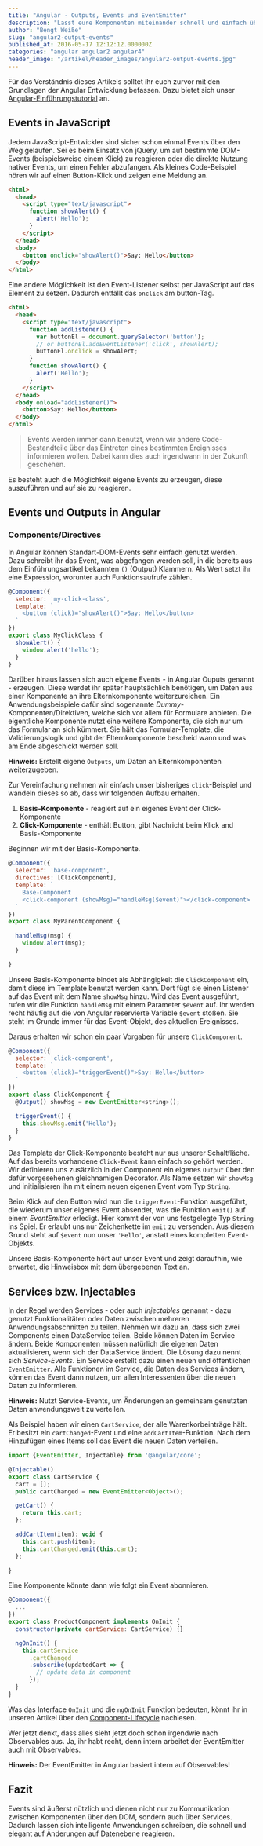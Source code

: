 ```yaml
---
title: "Angular - Outputs, Events und EventEmitter"
description: "Lasst eure Komponenten miteinander schnell und einfach über Events kommunizieren. Informiert Anwendungsteile über Änderungen an einem gemeinsamen Datenmodel über Service-Events."
author: "Bengt Weiße"
slug: "angular2-output-events"
published_at: 2016-05-17 12:12:12.000000Z
categories: "angular angular2 angular4"
header_image: "/artikel/header_images/angular2-output-events.jpg"
---
```


Für das Verständnis dieses Artikels solltet ihr euch zurvor mit den Grundlagen der Angular Entwicklung befassen. Dazu bietet sich unser [Angular-Einführungstutorial](/artikel/angular2-tutorial-deutsch/) an.

## Events in JavaScript

Jedem JavaScript-Entwickler sind sicher schon einmal Events über den Weg gelaufen. Sei es beim Einsatz von jQuery, um auf bestimmte DOM-Events (beispielsweise einem Klick) zu reagieren oder die direkte Nutzung nativer Events, um einen Fehler abzufangen. Als kleines Code-Beispiel hören wir auf einen Button-Klick und zeigen eine Meldung an.

```html
<html>
  <head>
    <script type="text/javascript">
      function showAlert() {
        alert('Hello');
      }
    </script>
  </head>
  <body>
    <button onclick="showAlert()">Say: Hello</button>
  </body>
</html>
```

Eine andere Möglichkeit ist den Event-Listener selbst per JavaScript auf das Element zu setzen. Dadurch entfällt das `onclick` am button-Tag.

```html
<html>
  <head>
    <script type="text/javascript">
      function addListener() {
        var buttonEl = document.querySelector('button');
        // or buttonEl.addEventListener('click', showAlert);
        buttonEl.onclick = showAlert;
      }
      function showAlert() {
        alert('Hello');
      }
    </script>
  </head>
  <body onload="addListener()">
    <button>Say: Hello</button>
  </body>
</html>
```

> Events werden immer dann benutzt, wenn wir andere Code-Bestandteile über das Eintreten eines bestimmten Ereignisses informieren wollen. Dabei kann dies auch irgendwann in der Zukunft geschehen.

Es besteht auch die Möglichkeit eigene Events zu erzeugen, diese auszuführen und auf sie zu reagieren.

## Events und Outputs in Angular

### Components/Directives

In Angular können Standart-DOM-Events sehr einfach genutzt werden. Dazu schreibt ihr das Event, was abgefangen werden soll, in die bereits aus dem Einführungsartikel bekannten `()` (Output) Klammern. Als Wert setzt ihr eine Expression, worunter auch Funktionsaufrufe zählen.

```javascript
@Component({
  selector: 'my-click-class',
  template: `
    <button (click)="showAlert()">Say: Hello</button>
  `
})
export class MyClickClass {
  showAlert() {
    window.alert('hello');
  }
}
```

Darüber hinaus lassen sich auch eigene Events - in Angular Ouputs genannt - erzeugen. Diese werdet ihr später hauptsächlich benötigen, um Daten aus einer Komponente an ihre Elternkomponente weiterzureichen. Ein Anwendungsbeispiele dafür sind sogenannte *Dummy*-Komponenten/Direktiven, welche sich vor allem für Formulare anbieten. Die eigentliche Komponente nutzt eine weitere Komponente, die sich nur um das Formular an sich kümmert. Sie hält das Formular-Template, die Validierungslogik und gibt der Elternkomponente bescheid wann und was am Ende abgeschickt werden soll.

<div class="alert alert-info"><b>Hinweis:</b> Erstellt eigene <code>Outputs</code>, um Daten an Elternkomponenten weiterzugeben.</div>

Zur Vereinfachung nehmen wir einfach unser bisheriges `click`-Beispiel und wandeln dieses so ab, dass wir folgenden Aufbau erhalten.

1. **Basis-Komponente** - reagiert auf ein eigenes Event der Click-Komponente
2. **Click-Komponente** - enthält Button, gibt Nachricht beim Klick and Basis-Komponente


Beginnen wir mit der Basis-Komponente.

```javascript
@Component({
  selector: 'base-component',
  directives: [ClickComponent],
  template: `
    Base-Component
    <click-component (showMsg)="handleMsg($event)"></click-component>
  `
})
export class MyParentComponent {

  handleMsg(msg) {
    window.alert(msg);
  }

}
```

Unsere Basis-Komponente bindet als Abhängigkeit die `ClickComponent` ein, damit diese im Template benutzt werden kann. Dort fügt sie einen Listener auf das Event mit dem Name `showMsg` hinzu. Wird das Event ausgeführt, rufen wir die Funktion `handleMsg` mit einem Parameter `$event` auf. Ihr werden recht häufig auf die von Angular reservierte Variable `$event` stoßen. Sie steht im Grunde immer für das Event-Objekt, des aktuellen Ereignisses.

Daraus erhalten wir schon ein paar Vorgaben für unsere `ClickComponent`.

```javascript
@Component({
  selector: 'click-component',
  template: `
    <button (click)="triggerEvent()">Say: Hello</button>
  `
})
export class ClickComponent {
  @Output() showMsg = new EventEmitter<string>();

  triggerEvent() {
    this.showMsg.emit('Hello');
  }
}
```

Das Template der Click-Komponente besteht nur aus unserer Schaltfläche. Auf das bereits vorhandene `Click-Event` kann einfach so gehört werden. Wir definieren uns zusätzlich in der Component ein eigenes `Output` über den dafür vorgesehenen gleichnamigen Decorator. Als Name setzen wir `showMsg` und initialisieren ihn mit einem neuen eigenen Event vom Typ `String`.

Beim Klick auf den Button wird nun die `triggerEvent`-Funktion ausgeführt, die wiederum unser eigenes Event absendet, was die Funktion `emit()` auf einem *EventEmitter* erledigt. Hier kommt der von uns festgelegte Typ `String` ins Spiel. Er erlaubt uns nur Zeichenkette im `emit` zu versenden. Aus diesem Grund steht auf `$event` nun unser `'Hello'`, anstatt eines kompletten Event-Objekts.

Unsere Basis-Komponente hört auf unser Event und zeigt daraufhin, wie erwartet, die Hinweisbox mit dem übergebenen Text an.

## Services bzw. Injectables

In der Regel werden Services - oder auch *Injectables* genannt - dazu genutzt Funktionalitäten oder Daten zwischen mehreren Anwendungsabschnitten zu teilen. Nehmen wir dazu an, dass sich zwei Components einen DataService teilen. Beide können Daten im Service ändern. Beide Komponenten müssen natürlich die eigenen Daten aktualisieren, wenn sich der DataService ändert. Die Lösung dazu nennt sich *Service-Events*. Ein Service erstellt dazu einen neuen und öffentlichen `EventEmitter`. Alle Funktionen im Service, die Daten des Services ändern, können das Event dann nutzen, um allen Interessenten über die neuen Daten zu informieren.

<div class="alert alert-info"><b>Hinweis:</b> Nutzt Service-Events, um Änderungen an gemeinsam genutzten Daten anwendungsweit zu verteilen.</div>

Als Beispiel haben wir einen `CartService`, der alle Warenkorbeinträge hält. Er besitzt ein `cartChanged`-Event und eine `addCartItem`-Funktion. Nach dem Hinzufügen eines Items soll das Event die neuen Daten verteilen.

```javascript
import {EventEmitter, Injectable} from '@angular/core';

@Injectable()
export class CartService {
  cart = [];
  public cartChanged = new EventEmitter<Object>();

  getCart() {
    return this.cart;
  };

  addCartItem(item): void {
    this.cart.push(item);
    this.cartChanged.emit(this.cart);
  };

}
```

Eine Komponente könnte dann wie folgt ein Event abonnieren.

```javascript
@Component({
  ...
})
export class ProductComponent implements OnInit {
  constructor(private cartService: CartService) {}

  ngOnInit() {
    this.cartService
      .cartChanged
      .subscribe(updatedCart => {
        // update data in component
      });
  }
}
```

Was das Interface `OnInit` und die `ngOnInit` Funktion bedeuten, könnt ihr in unseren Artikel über den [Component-Lifecycle](/artikel/angular-2-component-lifecycle/) nachlesen.

Wer jetzt denkt, dass alles sieht jetzt doch schon irgendwie nach Observables aus. Ja, ihr habt recht, denn intern arbeitet der EventEmitter auch mit Observables.

<div class="alert alert-info"><b>Hinweis:</b> Der EventEmitter in Angular basiert intern auf Observables!</div>

## Fazit

Events sind äußerst nützlich und dienen nicht nur zu Kommunikation zwischen Komponenten über den DOM, sondern auch über Services. Dadurch lassen sich intelligente Anwendungen schreiben, die schnell und elegant auf Änderungen auf Datenebene reagieren.
